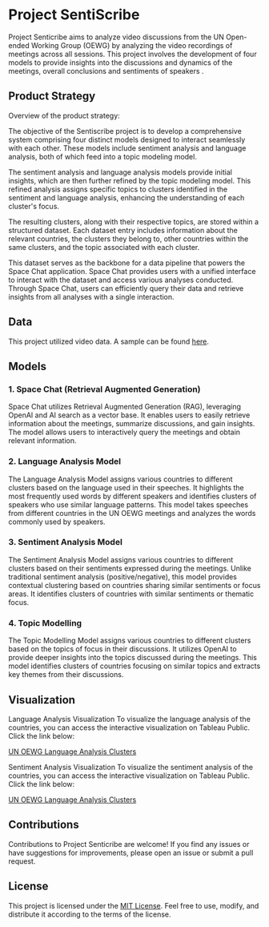 # Project SentiScribe

Project Senticribe aims to analyze video discussions from the UN Open-ended Working Group (OEWG) by analyzing the video recordings of meetings across all sessions. This project involves the development of four models to provide insights into the discussions and dynamics of the meetings, overall conclusions and sentiments of speakers .

## Product Strategy

Overview of the product strategy:

The objective of the Sentiscribe project is to develop a comprehensive system comprising four distinct models designed to interact seamlessly with each other. These models include sentiment analysis and language analysis, both of which feed into a topic modeling model. 

The sentiment analysis and language analysis models provide initial insights, which are then further refined by the topic modeling model. This refined analysis assigns specific topics to clusters identified in the sentiment and language analysis, enhancing the understanding of each cluster's focus.

The resulting clusters, along with their respective topics, are stored within a structured dataset. Each dataset entry includes information about the relevant countries, the clusters they belong to, other countries within the same clusters, and the topic associated with each cluster.

This dataset serves as the backbone for a data pipeline that powers the Space Chat application. Space Chat provides users with a unified interface to interact with the dataset and access various analyses conducted. Through Space Chat, users can efficiently query their data and retrieve insights from all analyses with a single interaction.

## Data
This project utilized video data. A sample can be found [here](https://webtv.un.org/en/asset/k1a/k1a35z9guj).

## Models

### 1. Space Chat (Retrieval Augmented Generation)
Space Chat utilizes Retrieval Augmented Generation (RAG), leveraging OpenAI and AI search as a vector base. It enables users to easily retrieve information about the meetings, summarize discussions, and gain insights. The model allows users to interactively query the meetings and obtain relevant information.

### 2. Language Analysis Model
The Language Analysis Model assigns various countries to different clusters based on the language used in their speeches. It highlights the most frequently used words by different speakers and identifies clusters of speakers who use similar language patterns. This model takes speeches from different countries in the UN OEWG meetings and analyzes the words commonly used by speakers.

### 3. Sentiment Analysis Model
The Sentiment Analysis Model assigns various countries to different clusters based on their sentiments expressed during the meetings. Unlike traditional sentiment analysis (positive/negative), this model provides contextual clustering based on countries sharing similar sentiments or focus areas. It identifies clusters of countries with similar sentiments or thematic focus.

### 4. Topic Modelling
The Topic Modelling Model assigns various countries to different clusters based on the topics of focus in their discussions. It utilizes OpenAI to provide deeper insights into the topics discussed during the meetings. This model identifies clusters of countries focusing on similar topics and extracts key themes from their discussions.

## Visualization

Language Analysis Visualization
To visualize the language analysis of the countries, you can access the interactive visualization on Tableau Public. Click the link below:

[UN OEWG Language Analysis Clusters](https://public.tableau.com/app/profile/pelumi.abiola/viz/UNOEWGLanguageAnalysisClusters/LanguageAnalysis)

Sentiment Analysis Visualization
To visualize the sentiment analysis of the countries, you can access the interactive visualization on Tableau Public. Click the link below:

[UN OEWG Language Analysis Clusters](https://public.tableau.com/app/profile/pelumi.abiola/viz/UNOEWGSentimentAnalysisClusters/Sentimentanalysis)


## Contributions
Contributions to Project Senticribe are welcome! If you find any issues or have suggestions for improvements, please open an issue or submit a pull request.

## License
This project is licensed under the [MIT License](LICENSE). Feel free to use, modify, and distribute it according to the terms of the license.
